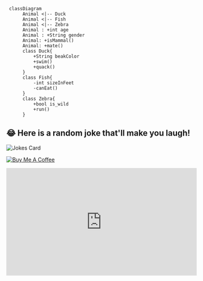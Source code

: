 
<!---
craigspaterson/craigspaterson is a ✨ special ✨ repository because its `README.md` (this file) appears on your GitHub profile.
You can click the Preview link to take a look at your changes.
--->

```mermaid
 classDiagram
      Animal <|-- Duck
      Animal <|-- Fish
      Animal <|-- Zebra
      Animal : +int age
      Animal : +String gender
      Animal: +isMammal()
      Animal: +mate()
      class Duck{
          +String beakColor
          +swim()
          +quack()
      }
      class Fish{
          -int sizeInFeet
          -canEat()
      }
      class Zebra{
          +bool is_wild
          +run()
      }
```

## 😂 Here is a random joke that'll make you laugh!
![Jokes Card](https://readme-jokes.vercel.app/api)

[![Buy Me A Coffee](https://media.giphy.com/media/kmIZ4lx2ZHpr5jY0W4/giphy.gif)](https://www.buymeacoffee.com/craigspaterson)

<div style="padding:56.25% 0 0 0;position:relative;"><iframe src="https://player.vimeo.com/video/680855862?h=70b12d8fa4&autoplay=1&loop=1&color=fefefe&portrait=0" style="position:absolute;top:0;left:0;width:100%;height:100%;" frameborder="0" allow="autoplay; fullscreen; picture-in-picture" allowfullscreen></iframe></div><script src="https://player.vimeo.com/api/player.js"></script>
